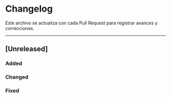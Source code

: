 # Changelog

Este archivo se actualiza con cada Pull Request para registrar avances y correcciones.

---

## [Unreleased]

### Added

### Changed

### Fixed


 
